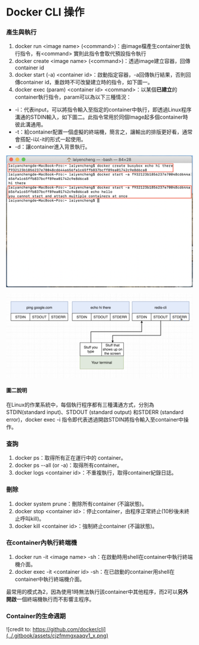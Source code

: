 # Docker CLI 操作

### 產生與執行

1. docker run &lt;image name&gt;  \(&lt;command&gt;\)：由image檔產生container並執行指令，有&lt;command&gt; 實則此指令會取代預設指令執行
2. docker create &lt;image name&gt; \(&lt;command&gt;\)：透過image建立容器，回傳container id
3. docker start \(-a\)  &lt;container id&gt;：啟動指定容器，-a回傳執行結果，否則回傳container id，重啟時不可改變建立時的指令，如下圖一。
4. docker exec \(param\) &lt;container id&gt; &lt;command&gt;：以某個**已建立**的container執行指令，param可以為以下三種情況：

* -i：代表input，可以將指令輸入至指定的container中執行，即透過Linux程序溝通的STDIN輸入，如下圖二。此指令常用於同個Image起多個container時彼此溝通用。
* -t：給container配置一個虛擬的終端機，簡言之，讓輸出的排版更好看，通常會搭配-i以-it的形式一起使用。
* -d：讓container進入背景執行。

![&amp;lt;&#x5716;&#x4E00;&amp;gt;  docker start &#x4E0D;&#x53EF;&#x6539;&#x8B8A;create&#x6642;&#x4E0B;&#x7684;&#x6307;&#x4EE4;](../.gitbook/assets/jie-tu-20200825-xia-wu-2.45.19.png)

![&amp;lt;&#x5716;&#x4E8C;&amp;gt; ](../.gitbook/assets/jie-tu-20200825-xia-wu-4.02.16.png)

#### 圖二說明

在Linux的作業系統中，每個執行程序都有三種溝通方式，分別為STDIN\(standard input\)、STDOUT \(standard output\) 和STDERR \(standard error\)，docker exec -i 指令即代表透過開啟STDIN將指令輸入至container中操作。

### 查詢

1. docker ps：取得所有正在運行中的 container。
2. docker ps --all \(or -a\)：取得所有container。
3. docker logs &lt;container id&gt;：不重複執行，取得container紀錄日誌。

### 刪除

1. docker system prune：刪除所有container \(不論狀態\)。
2. docker stop &lt;container id&gt;：停止container，由程序正常終止\(10秒後未終止呼叫kill\)。
3. docker kill &lt;container id&gt;：強制終止container \(不論狀態\)。

### 在container內執行終端機

1. docker run -it &lt;image name&gt; -sh：在啟動時用shell在container中執行終端機介面。
2. docker exec -it &lt;container id&gt; -sh：在已啟動的container用shell在container中執行終端機介面。

最常用的模式為2，因為使用1時無法執行該container中其他程序，而2可以**另外開啟**一個終端機執行而不影響主程序。

### Container的生命週期

![credit to: https://github.com/docker/cli](../.gitbook/assets/cjzfmmgxaaqv1_x.png)



